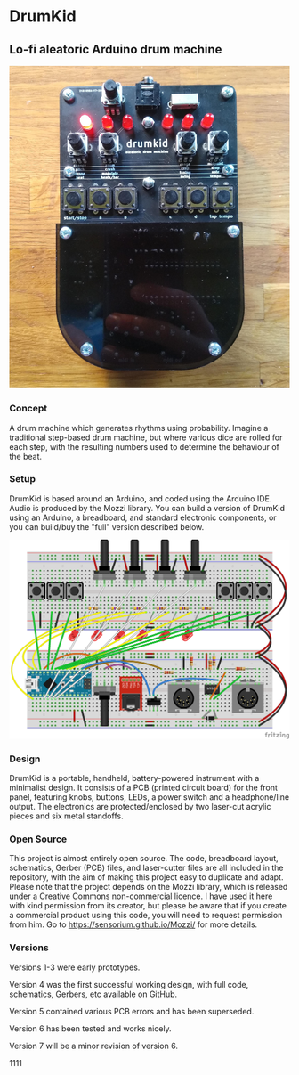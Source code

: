 # DrumKid
## Lo-fi aleatoric Arduino drum machine

![DrumKid](images/dk6_1.jpg?raw=true "DrumKid (V6)")

### Concept
A drum machine which generates rhythms using probability. Imagine a traditional step-based drum machine, but where various dice are rolled for each step, with the resulting numbers used to determine the behaviour of the beat.

### Setup
DrumKid is based around an Arduino, and coded using the Arduino IDE. Audio is produced by the Mozzi library. You can build a version of DrumKid using an Arduino, a breadboard, and standard electronic components, or you can build/buy the "full" version described below.

![Breadboard layout](breadboard/v6/breadboard_v6.png?raw=true "Breadboard layout (V6)")

### Design
DrumKid is a portable, handheld, battery-powered instrument with a minimalist design. It consists of a PCB (printed circuit board) for the front panel, featuring knobs, buttons, LEDs, a power switch and a headphone/line output. The electronics are protected/enclosed by two laser-cut acrylic pieces and six metal standoffs.

### Open Source
This project is almost entirely open source. The code, breadboard layout, schematics, Gerber (PCB) files, and laser-cutter files are all included in the repository, with the aim of making this project easy to duplicate and adapt. Please note that the project depends on the Mozzi library, which is released under a Creative Commons non-commercial licence. I have used it here with kind permission from its creator, but please be aware that if you create a commercial product using this code, you will need to request permission from him. Go to <https://sensorium.github.io/Mozzi/> for more details.

### Versions
Versions 1-3 were early prototypes.

Version 4 was the first successful working design, with full code, schematics, Gerbers, etc available on GitHub.

Version 5 contained various PCB errors and has been superseded.

Version 6 has been tested and works nicely.

Version 7 will be a minor revision of version 6.

1111

